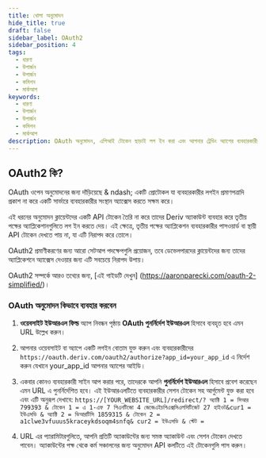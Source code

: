 ```yaml
---
title: খোলা অনুমোদন
hide_title: true
draft: false
sidebar_label: OAuth2
sidebar_position: 4
tags:
  - ধারণা
  - উপার্জন
  - উপার্জন
  - কমিশন
  - মার্কআপ
keywords:
  - ধারণা
  - উপার্জন
  - উপার্জন
  - কমিশন
  - মার্কআপ
description: OAuth অনুমোদন, এপিআই টোকেন ছাড়াই লগ ইন করা এবং আপনার ট্রেডিং অ্যাপের ব্যবহারকারীর অভিজ্ঞতা উন্নত করতে আপনি কীভাবে এটি ব্যবহার করতে পারেন সে সম্পর্কে জানুন।
---
```


## OAuth2 কি?

OAuth ওপেন অনুমোদনের জন্য দাঁড়িয়েছে & ndash; একটি প্রোটোকল যা ব্যবহারকারীর লগইন প্রমাণপত্রাদি প্রকাশ না করে একটি সার্ভারে ব্যবহারকারীর সংস্থান অ্যাক্সেস করতে সক্ষম করে।

এই ধরনের অনুমোদন ক্লায়েন্টদের একটি API টোকেন তৈরি না করে তাদের Deriv অ্যাকাউন্ট ব্যবহার করে তৃতীয় পক্ষের অ্যাপ্লিকেশানগুলিতে লগ ইন করতে দেয়। এই ক্ষেত্রে, তৃতীয় পক্ষের অ্যাপ্লিকেশন ব্যবহারকারীর পাসওয়ার্ড বা স্থায়ী API টোকেন দেখতে পায় না, যা এটি নিরাপদ করে তোলে।

OAuth2 প্রমাণীকরণের জন্য আরো সেটআপ পদক্ষেপগুলি প্রয়োজন, তবে ডেভেলপারদের ক্লায়েন্টদের জন্য তাদের অ্যাপ্লিকেশনে অ্যাক্সেস দেওয়ার জন্য এটি সবচেয়ে নিরাপদ উপায়।

OAuth2 সম্পর্কে আরও তথ্যের জন্য, [এই গাইডটি দেখুন] (https://aaronparecki.com/oauth-2-simplified/)।

### OAuth অনুমোদন কিভাবে ব্যবহার করবেন

1. **ওয়েবসাইট ইউআরএল ফিল্ড** অ্যাপ নিবন্ধন পৃষ্ঠায় **OAuth পুনর্নির্দেশ ইউআরএল** হিসাবে ব্যবহৃত হবে এমন URL উল্লেখ করুন।

2. আপনার ওয়েবসাইট বা অ্যাপে একটি লগইন বোতাম যুক্ত করুন এবং ব্যবহারকারীদের `https://oauth.deriv.com/oauth2/authorize?app_id=your_app_id` এ নির্দেশ করুন যেখানে your_app_id আপনার অ্যাপের আইডি।

3. একবার কোনও ব্যবহারকারী সাইন আপ করার পরে, তাদেরকে আপনি **পুনর্নির্দেশ ইউআরএল** হিসাবে প্রবেশ করেছেন এমন URL এ পুনর্নির্দেশিত হবে। এই ইউআরএলটিতে ব্যবহারকারীর সেশন টোকেন সহ আর্গুমেন্ট যুক্ত করা হবে এবং এটি অনুরূপ দেখাবে: `https://[YOUR_WEBSITE_URL]/redirect/? অ্যাক্টি 1 = সিআর 799393 & টোকেন 1 = এ 1-এফ 7 পিএনটিজো 4 জেজেএইচপিএক্সসিএলসিটিজেট 27 হাইওট&cur1 = ইউএসডি & অ্যাক্টি 2 = ভিআরটিসি 1859315 & টোকেন 2 = a1clwe3vfuuus5kraceykdsoqm4snfq& cur2 = ইউএসডি & স্টেট = `

4. URL এর প্যারামিটারগুলিতে, আপনি প্রতিটি অ্যাকাউন্টের জন্য সমস্ত অ্যাকাউন্ট এবং সেশন টোকেন দেখতে পাবেন। অ্যাকাউন্টের পক্ষ থেকে কর্ম সঞ্চালনের জন্য অনুমোদন API কলটিতে এই টোকেনগুলি পাস করুন।

